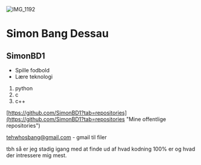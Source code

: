 ![IMG_1192](https://user-images.githubusercontent.com/113179072/215460504-079c4148-72ee-4f84-9b4f-a59a5e8d0da0.jpeg)
# Simon Bang Dessau
## SimonBD1
* Spille fodbold
* Lære teknologi

1. python
2. c
3. c++

[https://github.com/SimonBD1?tab=repositories](https://github.com/SimonBD1?tab=repositories "Mine offentlige repositories")

tehwhosbang@gmail.com - gmail til filer

tbh så er jeg stadig igang med at finde ud af hvad kodning 100% er og hvad der intressere mig mest.
